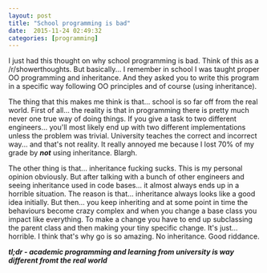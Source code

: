 ```yaml
---
layout: post
title: "School programming is bad"
date:  2015-11-24 02:49:32
categories: [programming]
---
```

I just had this thought on why school programming is bad. Think of this as a /r/showerthoughts. But basically... I remember in school I was taught proper OO programming and inheritance. And they asked you to write this program in a specific way following OO principles and of course (using inheritance).

The thing that this makes me think is that... school is so far off from the real world. First of all... the reality is that in programming there is pretty much never one true way of doing things. If you give a task to two different engineers... you'll most likely end up with two different implementations unless the problem was trivial. University teaches the correct and incorrect way... and that's not reality. It really annoyed me because I lost 70% of my grade by ***not*** using inheritance. Blargh. 

The other thing is that... inheritance fucking sucks. This is my personal opinion obviously. But after talking with a bunch of other engineers and seeing inheritance used in code bases... it almost always ends up in a horrible situation. The reason is that... inheritance always looks like a good idea initially. But then... you keep inheriting and at some point in time the behaviours become crazy complex and when you change a base class you impact like everything. To make a change you have to end up subclassing the parent class and then making your tiny specific change. It's just... horrible. I think that's why go is so amazing. No inheritance. Good riddance. 

***tl;dr - academic programming and learning from university is way different fromt the real world***
